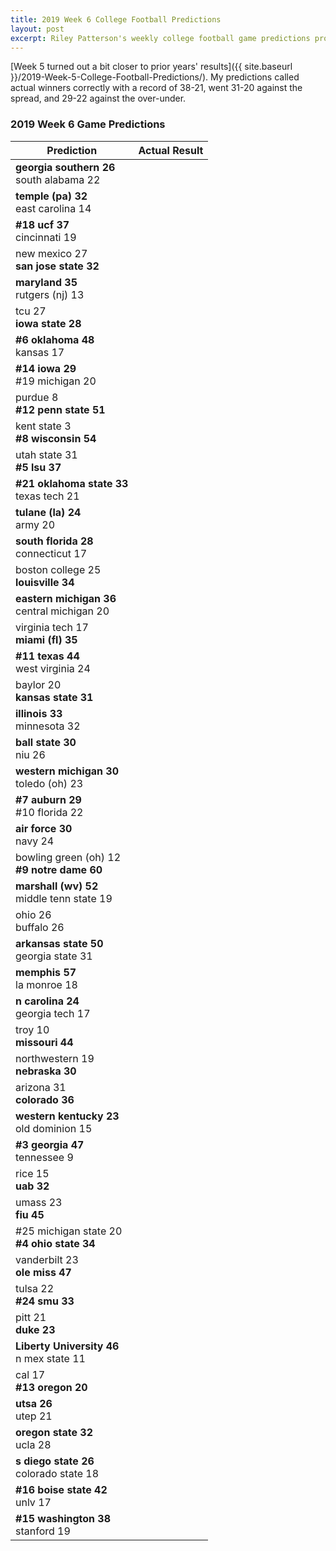 ```yaml
---
title: 2019 Week 6 College Football Predictions
layout: post
excerpt: Riley Patterson's weekly college football game predictions produced from a gradually improving pagerank-based model. Updated with comparisons to actual results as those results come in.
---
```


[Week 5 turned out a bit closer to prior years' results]({{ site.baseurl }}/2019-Week-5-College-Football-Predictions/). My predictions called actual winners correctly with a record of 38-21, went 31-20 against the spread, and 29-22 against the over-under.

### 2019 Week 6 Game Predictions

| Prediction | Actual Result |
|------------|---------------|
| **georgia southern 26**<br>south alabama 22 |  |
| **temple (pa) 32**<br>east carolina 14 |  |
| **#18 ucf 37**<br>cincinnati 19 |  |
| new mexico 27<br>**san jose state 32** |  |
| **maryland 35**<br>rutgers (nj) 13 |  |
| tcu 27<br>**iowa state 28** |  |
| **#6 oklahoma 48**<br>kansas 17 |  |
| **#14 iowa 29**<br>#19 michigan 20 |  |
| purdue 8<br>**#12 penn state 51** |  |
| kent state 3<br>**#8 wisconsin 54** |  |
| utah state 31<br>**#5 lsu 37** |  |
| **#21 oklahoma state 33**<br>texas tech 21 |  |
| **tulane (la) 24**<br>army 20 |  |
| **south florida 28**<br>connecticut 17 |  |
| boston college 25<br>**louisville 34** |  |
| **eastern michigan 36**<br>central michigan 20 |  |
| virginia tech 17<br>**miami (fl) 35** |  |
| **#11 texas 44**<br>west virginia 24 |  |
| baylor 20<br>**kansas state 31** |  |
| **illinois 33**<br>minnesota 32 |  |
| **ball state 30**<br>niu 26 |  |
| **western michigan 30**<br>toledo (oh) 23 |  |
| **#7 auburn 29**<br>#10 florida 22 |  |
| **air force 30**<br>navy 24 |  |
| bowling green (oh) 12<br>**#9 notre dame 60** |  |
| **marshall (wv) 52**<br>middle tenn state 19 |  |
| ohio 26<br>buffalo 26 |  |
| **arkansas state 50**<br>georgia state 31 |  |
| **memphis 57**<br>la monroe 18 |  |
| **n carolina 24**<br>georgia tech 17 |  |
| troy 10<br>**missouri 44** |  |
| northwestern 19<br>**nebraska 30** |  |
| arizona 31<br>**colorado 36** |  |
| **western kentucky 23**<br>old dominion 15 |  |
| **#3 georgia 47**<br>tennessee 9 |  |
| rice 15<br>**uab 32** |  |
| umass 23<br>**fiu 45** |  |
| #25 michigan state 20<br>**#4 ohio state 34** |  |
| vanderbilt 23<br>**ole miss 47** |  |
| tulsa 22<br>**#24 smu 33** |  |
| pitt 21<br>**duke 23** |  |
| **Liberty University 46**<br>n mex state 11 |  |
| cal 17<br>**#13 oregon 20** |  |
| **utsa 26**<br>utep 21 |  |
| **oregon state 32**<br>ucla 28 |  |
| **s diego state 26**<br>colorado state 18 |  |
| **#16 boise state 42**<br>unlv 17 |  |
| **#15 washington 38**<br>stanford 19 |  |
